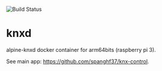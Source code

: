 ![Build Status](https://travis-ci.org/spanghf37/knxd.svg?branch=arm64)

# knxd
alpine-knxd docker container for arm64bits (raspberry pi 3).

See main app: https://github.com/spanghf37/knx-control.

